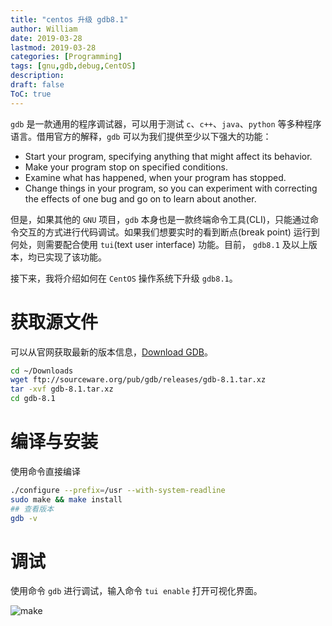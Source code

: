 ```yaml
---
title: "centos 升级 gdb8.1"
author: William
date: 2019-03-28
lastmod: 2019-03-28
categories: [Programming]
tags: [gnu,gdb,debug,CentOS]
description: 
draft: false
ToC: true
---
```


`gdb` 是一款通用的程序调试器，可以用于测试 `c`、`c++`、`java`、`python` 等多种程序语言。借用官方的解释，`gdb` 可以为我们提供至少以下强大的功能：

-   Start your program, specifying anything that might affect its behavior.
-   Make your program stop on specified conditions.
-   Examine what has happened, when your program has stopped.
-   Change things in your program, so you can experiment with correcting the effects of one bug and go on to learn about another.

但是，如果其他的 `GNU` 项目，`gdb` 本身也是一款终端命令工具(CLI)，只能通过命令交互的方式进行代码调试。如果我们想要实时的看到断点(break point) 运行到何处，则需要配合使用 `tui`(text user interface) 功能。目前， `gdb8.1` 及以上版本，均已实现了该功能。

接下来，我将介绍如何在 `CentOS` 操作系统下升级 `gdb8.1`。

 <!--more-->

# 获取源文件

可以从官网获取最新的版本信息，[Download GDB](https://www.gnu.org/software/gdb/download/)。

```bash
cd ~/Downloads
wget ftp://sourceware.org/pub/gdb/releases/gdb-8.1.tar.xz
tar -xvf gdb-8.1.tar.xz
cd gdb-8.1
```

# 编译与安装

使用命令直接编译

```bash
./configure --prefix=/usr --with-system-readline
sudo make && make install
## 查看版本
gdb -v
```



# 调试

使用命令 `gdb` 进行调试，输入命令 `tui enable` 打开可视化界面。

![make](/images/2019-03-28-centos-升级-gdb8.1/tui.gif)

